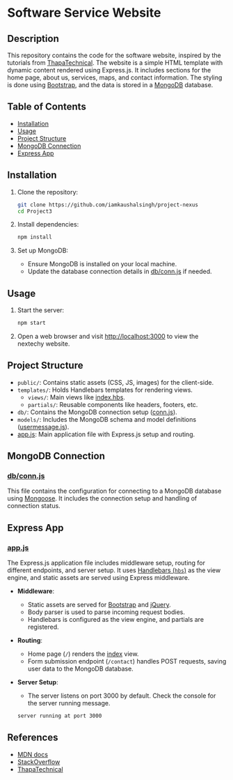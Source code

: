 # Software Service Website

## Description

This repository contains the code for the software website, inspired by the tutorials from [ThapaTechnical](https://www.youtube.com/channel/UCwfaAHy4zQUb2APNOGXUCCA). The website is a simple HTML template with dynamic content rendered using Express.js. It includes sections for the home page, about us, services, maps, and contact information. The styling is done using [Bootstrap](https://getbootstrap.com/), and the data is stored in a [MongoDB](https://www.mongodb.com/) database.

## Table of Contents

- [Installation](#installation)
- [Usage](#usage)
- [Project Structure](#project-structure)
- [MongoDB Connection](#mongodb-connection)
- [Express App](#express-app)

## Installation

1. Clone the repository:

    ```bash
    git clone https://github.com/iamkaushalsingh/project-nexus
    cd Project3
    ```

2. Install dependencies:

    ```bash
    npm install
    ```

3. Set up MongoDB:
    - Ensure MongoDB is installed on your local machine.
    - Update the database connection details in [db/conn.js](./db/conn.js) if needed.

## Usage

1. Start the server:

    ```bash
    npm start
    ```

2. Open a web browser and visit [http://localhost:3000](http://localhost:3000) to view the nextechy website.

## Project Structure

- `public/`: Contains static assets (CSS, JS, images) for the client-side.
- `templates/`: Holds Handlebars templates for rendering views.
  - `views/`: Main views like [index.hbs](./templates/views/index.hbs).
  - `partials/`: Reusable components like headers, footers, etc.
- `db/`: Contains the MongoDB connection setup ([conn.js](./db/conn.js)).
- `models/`: Includes the MongoDB schema and model definitions ([usermessage.js](./models/usermessage.js)).
- [app.js](./app.js): Main application file with Express.js setup and routing.

## MongoDB Connection

### [db/conn.js](./db/conn.js)

This file contains the configuration for connecting to a MongoDB database using [Mongoose](https://mongoosejs.com/). It includes the connection setup and handling of connection status.

## Express App

### [app.js](./app.js)

The Express.js application file includes middleware setup, routing for different endpoints, and server setup. It uses [Handlebars (`hbs`)](https://handlebarsjs.com/) as the view engine, and static assets are served using Express middleware.

- **Middleware**:
    - Static assets are served for [Bootstrap](https://getbootstrap.com/) and [jQuery](https://jquery.com/).
    - Body parser is used to parse incoming request bodies.
    - Handlebars is configured as the view engine, and partials are registered.

- **Routing**:
    - Home page (`/`) renders the [index](./templates/views/index.hbs) view.
    - Form submission endpoint (`/contact`) handles POST requests, saving user data to the MongoDB database.

- **Server Setup**:
    - The server listens on port 3000 by default. Check the console for the server running message.

    ```bash
    server running at port 3000
    ```

## References

-  [MDN docs](https://developer.mozilla.org/en-US/)
-  [StackOverflow](https://stackoverflow.com/)
-  [ThapaTechnical](https://www.youtube.com/channel/UCwfaAHy4zQUb2APNOGXUCCA)
